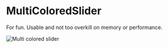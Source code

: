 # MultiColoredSlider

For fun. Usable and not too overkill on memory or performance.

![Multi colored slider](https://media.giphy.com/media/1X7wS4CNAwkrWTbEF7/giphy.gif)
